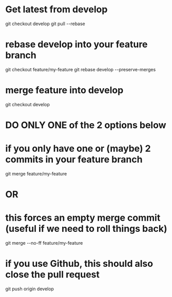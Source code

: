 # Get latest from develop
git checkout develop
git pull --rebase

# rebase develop into your feature branch
git checkout feature/my-feature
git rebase develop --preserve-merges

# merge feature into develop
git checkout develop

# DO ONLY ONE of the 2 options below
# if you only have one or (maybe) 2 commits in your feature branch
git merge feature/my-feature

# OR
# this forces an empty merge commit (useful if we need to roll things back)
git merge --no-ff feature/my-feature

# if you use Github, this should also close the pull request
git push origin develop